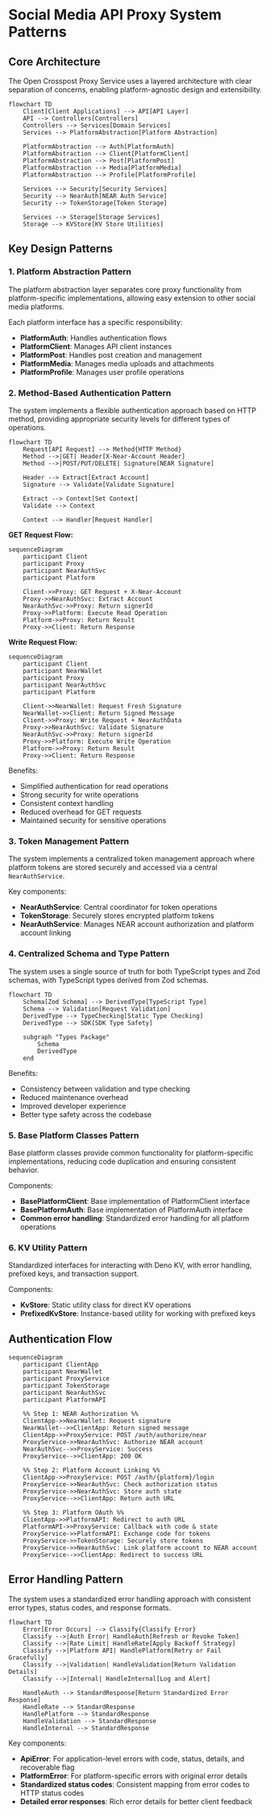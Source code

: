 # Social Media API Proxy System Patterns

## Core Architecture

The Open Crosspost Proxy Service uses a layered architecture with clear separation of concerns,
enabling platform-agnostic design and extensibility.

```mermaid
flowchart TD
    Client[Client Applications] --> API[API Layer]
    API --> Controllers[Controllers]
    Controllers --> Services[Domain Services]
    Services --> PlatformAbstraction[Platform Abstraction]
    
    PlatformAbstraction --> Auth[PlatformAuth]
    PlatformAbstraction --> Client[PlatformClient]
    PlatformAbstraction --> Post[PlatformPost]
    PlatformAbstraction --> Media[PlatformMedia]
    PlatformAbstraction --> Profile[PlatformProfile]
    
    Services --> Security[Security Services]
    Security --> NearAuth[NEAR Auth Service]
    Security --> TokenStorage[Token Storage]
    
    Services --> Storage[Storage Services]
    Storage --> KVStore[KV Store Utilities]
```

## Key Design Patterns

### 1. Platform Abstraction Pattern

The platform abstraction layer separates core proxy functionality from platform-specific
implementations, allowing easy extension to other social media platforms.

Each platform interface has a specific responsibility:

- **PlatformAuth**: Handles authentication flows
- **PlatformClient**: Manages API client instances
- **PlatformPost**: Handles post creation and management
- **PlatformMedia**: Manages media uploads and attachments
- **PlatformProfile**: Manages user profile operations

### 2. Method-Based Authentication Pattern

The system implements a flexible authentication approach based on HTTP method, providing appropriate
security levels for different types of operations.

```mermaid
flowchart TD
    Request[API Request] --> Method{HTTP Method}
    Method -->|GET| Header[X-Near-Account Header]
    Method -->|POST/PUT/DELETE| Signature[NEAR Signature]
    
    Header --> Extract[Extract Account]
    Signature --> Validate[Validate Signature]
    
    Extract --> Context[Set Context]
    Validate --> Context
    
    Context --> Handler[Request Handler]
```

**GET Request Flow:**

```mermaid
sequenceDiagram
    participant Client
    participant Proxy
    participant NearAuthSvc
    participant Platform
    
    Client->>Proxy: GET Request + X-Near-Account
    Proxy->>NearAuthSvc: Extract Account
    NearAuthSvc->>Proxy: Return signerId
    Proxy->>Platform: Execute Read Operation
    Platform->>Proxy: Return Result
    Proxy->>Client: Return Response
```

**Write Request Flow:**

```mermaid
sequenceDiagram
    participant Client
    participant NearWallet
    participant Proxy
    participant NearAuthSvc
    participant Platform
    
    Client->>NearWallet: Request Fresh Signature
    NearWallet->>Client: Return Signed Message
    Client->>Proxy: Write Request + NearAuthData
    Proxy->>NearAuthSvc: Validate Signature
    NearAuthSvc->>Proxy: Return signerId
    Proxy->>Platform: Execute Write Operation
    Platform->>Proxy: Return Result
    Proxy->>Client: Return Response
```

Benefits:

- Simplified authentication for read operations
- Strong security for write operations
- Consistent context handling
- Reduced overhead for GET requests
- Maintained security for sensitive operations

### 3. Token Management Pattern

The system implements a centralized token management approach where platform tokens are stored
securely and accessed via a central `NearAuthService`.

Key components:

- **NearAuthService**: Central coordinator for token operations
- **TokenStorage**: Securely stores encrypted platform tokens
- **NearAuthService**: Manages NEAR account authorization and platform account linking

### 4. Centralized Schema and Type Pattern

The system uses a single source of truth for both TypeScript types and Zod schemas, with TypeScript
types derived from Zod schemas.

```mermaid
flowchart TD
    Schema[Zod Schema] --> DerivedType[TypeScript Type]
    Schema --> Validation[Request Validation]
    DerivedType --> TypeChecking[Static Type Checking]
    DerivedType --> SDK[SDK Type Safety]
    
    subgraph "Types Package"
        Schema
        DerivedType
    end
```

Benefits:

- Consistency between validation and type checking
- Reduced maintenance overhead
- Improved developer experience
- Better type safety across the codebase

### 5. Base Platform Classes Pattern

Base platform classes provide common functionality for platform-specific implementations, reducing
code duplication and ensuring consistent behavior.

Components:

- **BasePlatformClient**: Base implementation of PlatformClient interface
- **BasePlatformAuth**: Base implementation of PlatformAuth interface
- **Common error handling**: Standardized error handling for all platform operations

### 6. KV Utility Pattern

Standardized interfaces for interacting with Deno KV, with error handling, prefixed keys, and
transaction support.

Components:

- **KvStore**: Static utility class for direct KV operations
- **PrefixedKvStore**: Instance-based utility for working with prefixed keys

## Authentication Flow

```mermaid
sequenceDiagram
    participant ClientApp
    participant NearWallet
    participant ProxyService
    participant TokenStorage
    participant NearAuthSvc
    participant PlatformAPI

    %% Step 1: NEAR Authorization %%
    ClientApp->>NearWallet: Request signature
    NearWallet-->>ClientApp: Return signed message
    ClientApp->>ProxyService: POST /auth/authorize/near
    ProxyService->>NearAuthSvc: Authorize NEAR account
    NearAuthSvc-->>ProxyService: Success
    ProxyService-->>ClientApp: 200 OK

    %% Step 2: Platform Account Linking %%
    ClientApp->>ProxyService: POST /auth/{platform}/login
    ProxyService->>NearAuthSvc: Check authorization status
    ProxyService->>NearAuthSvc: Store auth state
    ProxyService-->>ClientApp: Return auth URL

    %% Step 3: Platform OAuth %%
    ClientApp->>PlatformAPI: Redirect to auth URL
    PlatformAPI->>ProxyService: Callback with code & state
    ProxyService->>PlatformAPI: Exchange code for tokens
    ProxyService->>TokenStorage: Securely store tokens
    ProxyService->>NearAuthSvc: Link platform account to NEAR account
    ProxyService-->>ClientApp: Redirect to success URL
```

## Error Handling Pattern

The system uses a standardized error handling approach with consistent error types, status codes,
and response formats.

```mermaid
flowchart TD
    Error[Error Occurs] --> Classify{Classify Error}
    Classify -->|Auth Error| HandleAuth[Refresh or Revoke Token]
    Classify -->|Rate Limit| HandleRate[Apply Backoff Strategy]
    Classify -->|Platform API| HandlePlatform[Retry or Fail Gracefully]
    Classify -->|Validation| HandleValidation[Return Validation Details]
    Classify -->|Internal| HandleInternal[Log and Alert]
    
    HandleAuth --> StandardResponse[Return Standardized Error Response]
    HandleRate --> StandardResponse
    HandlePlatform --> StandardResponse
    HandleValidation --> StandardResponse
    HandleInternal --> StandardResponse
```

Key components:

- **ApiError**: For application-level errors with code, status, details, and recoverable flag
- **PlatformError**: For platform-specific errors with original error details
- **Standardized status codes**: Consistent mapping from error codes to HTTP status codes
- **Detailed error responses**: Rich error details for better client feedback
